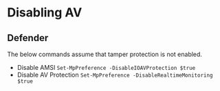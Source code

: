 # Disabling AV
## Defender
The below commands assume that tamper protection is not enabled.
- Disable AMSI
`Set-MpPreference -DisableIOAVProtection $true`
 - Disable AV Protection
`Set-MpPreference -DisableRealtimeMonitoring $true`